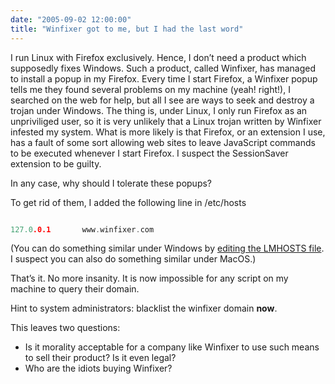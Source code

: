 ```yaml
---
date: "2005-09-02 12:00:00"
title: "Winfixer got to me, but I had the last word"
---
```




I run Linux with Firefox exclusively. Hence, I don&rsquo;t need a product which supposedly fixes Windows. Such a product, called Winfixer, has managed to install a popup in my Firefox. Every time I start Firefox, a Winfixer popup tells me they found several problems on my machine (yeah! right!), I searched on the web for help, but all I see are ways to seek and destroy a trojan under Windows. The thing is, under Linux, I only run Firefox as an unpriviliged user, so it is very unlikely that a Linux trojan written by Winfixer infested my system. What is more likely is that Firefox, or an extension I use, has a fault of some sort allowing web sites to leave JavaScript commands to be executed whenever I start Firefox. I suspect the SessionSaver extension to be guilty.

In any case, why should I tolerate these popups?

To get rid of them, I added the following line in /etc/hosts
```C

127.0.0.1       www.winfixer.com
```


(You can do something similar under Windows by [editing the LMHOSTS file](https://support.microsoft.com/en-us/kb/314108). I suspect you can also do something similar under MacOS.)

That&rsquo;s it. No more insanity. It is now impossible for any script on my machine to query their domain.

Hint to system administrators: blacklist the winfixer domain __now__.

This leaves two questions:

- Is it morality acceptable for a company like Winfixer to use such means to sell their product? Is it even legal?
- Who are the idiots buying Winfixer?


